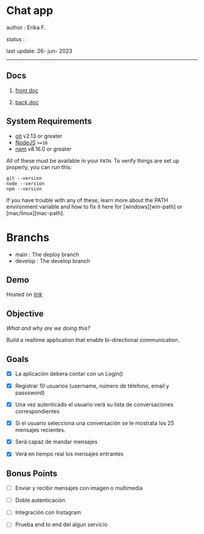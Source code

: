 # Chat app

author : Erika F.

status :

last update: 26- jun- 2023

<hr/>

## Docs

1. [front doc](/chat-front/README.md)

2. [back doc](/chat_server/README.md)

## System Requirements

- [git](git) v2.13 or greater
- [NodeJS](node) `>=16`
- [npm](npm) v8.16.0 or greater

All of these must be available in your `PATH`. To verify things are set up
properly, you can run this:

```shell
git --version
node --version
npm --version
```
If you have trouble with any of these, learn more about the PATH environment
variable and how to fix it here for [windows][win-path] or
[mac/linux][mac-path].

# Branchs
- main : The deploy branch
- develop : The develop branch
## Demo

Hosted on [link](#)



## Objective

_What and why are we doing this?_

Build a realtime application that enable bi-directional communication.

## Goals

- [x] La aplicación debera contar con un Login()
- [x] Registrar 10 usuarios (username, número de télefono, email y passsword)
- [x] Una vez autenticado el usuario verá su lista de conversaciones correspondientes
- [x] Si el usuario selecciona una conversación se le mostrata los 25 mensajes recientes.

- [x] Será capaz de mandar mensajes
- [x] Verá en tiempo real los mensajes entrantes

## Bonus Points
- [ ] Enviar y recibir mensajes con imagen o multimedia
- [ ] Doble autenticación
- [ ] Integración con Instagram 
- [ ] Prueba end to end del algun servicio

